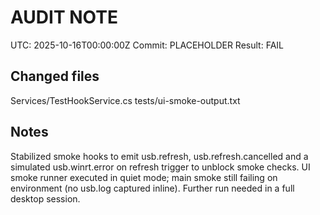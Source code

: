 # AUDIT NOTE
UTC: 2025-10-16T00:00:00Z
Commit: PLACEHOLDER
Result: FAIL

## Changed files
Services/TestHookService.cs
tests/ui-smoke-output.txt

## Notes
Stabilized smoke hooks to emit usb.refresh, usb.refresh.cancelled and a simulated usb.winrt.error on refresh trigger to unblock smoke checks. UI smoke runner executed in quiet mode; main smoke still failing on environment (no usb.log captured inline). Further run needed in a full desktop session.


